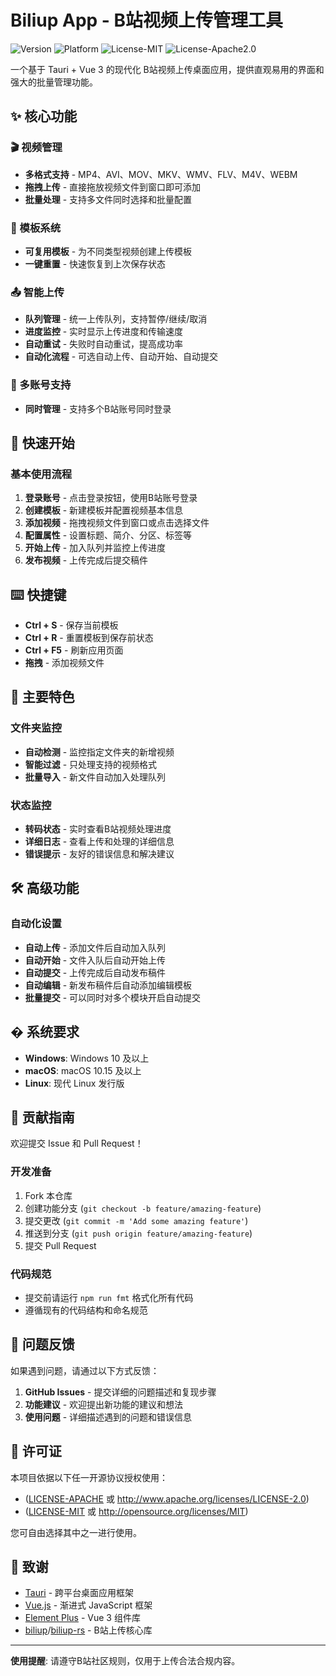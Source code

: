 # Biliup App - B站视频上传管理工具

![Version](https://img.shields.io/badge/version-0.2.8-blue)
![Platform](https://img.shields.io/badge/platform-Windows%20%7C%20macOS%20%7C%20Linux-lightgrey)
![License-MIT](https://img.shields.io/badge/license-MIT-green)
![License-Apache2.0](https://img.shields.io/badge/license-Apache2.0-green)

一个基于 Tauri + Vue 3 的现代化 B站视频上传桌面应用，提供直观易用的界面和强大的批量管理功能。

## ✨ 核心功能

### 🎬 视频管理
- **多格式支持** - MP4、AVI、MOV、MKV、WMV、FLV、M4V、WEBM
- **拖拽上传** - 直接拖放视频文件到窗口即可添加
- **批量处理** - 支持多文件同时选择和批量配置

### 📝 模板系统  
- **可复用模板** - 为不同类型视频创建上传模板
- **一键重置** - 快速恢复到上次保存状态

### 📤 智能上传
- **队列管理** - 统一上传队列，支持暂停/继续/取消
- **进度监控** - 实时显示上传进度和传输速度  
- **自动重试** - 失败时自动重试，提高成功率
- **自动化流程** - 可选自动上传、自动开始、自动提交

### 🔐 多账号支持
- **同时管理** - 支持多个B站账号同时登录

## 🚀 快速开始

### 基本使用流程

1. **登录账号** - 点击登录按钮，使用B站账号登录
2. **创建模板** - 新建模板并配置视频基本信息
3. **添加视频** - 拖拽视频文件到窗口或点击选择文件
4. **配置属性** - 设置标题、简介、分区、标签等
5. **开始上传** - 加入队列并监控上传进度
6. **发布视频** - 上传完成后提交稿件

## ⌨️ 快捷键

- **Ctrl + S** - 保存当前模板
- **Ctrl + R** - 重置模板到保存前状态
- **Ctrl + F5** - 刷新应用页面
- **拖拽** - 添加视频文件

## 🎯 主要特色

### 文件夹监控  
- **自动检测** - 监控指定文件夹的新增视频
- **智能过滤** - 只处理支持的视频格式
- **批量导入** - 新文件自动加入处理队列

### 状态监控
- **转码状态** - 实时查看B站视频处理进度
- **详细日志** - 查看上传和处理的详细信息
- **错误提示** - 友好的错误信息和解决建议

## 🛠️ 高级功能

### 自动化设置
- **自动上传** - 添加文件后自动加入队列
- **自动开始** - 文件入队后自动开始上传  
- **自动提交** - 上传完成后自动发布稿件
- **自动编辑** - 新发布稿件后自动添加编辑模板
- **批量提交** - 可以同时对多个模块开启自动提交


## � 系统要求

- **Windows**: Windows 10 及以上
- **macOS**: macOS 10.15 及以上  
- **Linux**: 现代 Linux 发行版

## 🤝 贡献指南

欢迎提交 Issue 和 Pull Request！

### 开发准备
1. Fork 本仓库
2. 创建功能分支 (`git checkout -b feature/amazing-feature`)
3. 提交更改 (`git commit -m 'Add some amazing feature'`)
4. 推送到分支 (`git push origin feature/amazing-feature`)
5. 提交 Pull Request

### 代码规范
- 提交前请运行 `npm run fmt` 格式化所有代码
- 遵循现有的代码结构和命名规范

## 🐛 问题反馈

如果遇到问题，请通过以下方式反馈：

1. **GitHub Issues** - 提交详细的问题描述和复现步骤
2. **功能建议** - 欢迎提出新功能的建议和想法
3. **使用问题** - 详细描述遇到的问题和错误信息

## 📄 许可证

本项目依据以下任一开源协议授权使用：

- ([LICENSE-APACHE](LICENSE-APACHE) 或 http://www.apache.org/licenses/LICENSE-2.0)
- ([LICENSE-MIT](LICENSE-MIT) 或 http://opensource.org/licenses/MIT)

您可自由选择其中之一进行使用。

## 🙏 致谢

- [Tauri](https://tauri.app/) - 跨平台桌面应用框架
- [Vue.js](https://vuejs.org/) - 渐进式 JavaScript 框架
- [Element Plus](https://element-plus.org/) - Vue 3 组件库
- [biliup](https://github.com/biliup/biliup)/[biliup-rs](https://github.com/biliup/biliup-rs) - B站上传核心库

---

**使用提醒**: 请遵守B站社区规则，仅用于上传合法合规内容。
